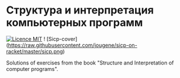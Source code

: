 # Структура и интерпретация компьютерных программ
[![Licence MIT](https://img.shields.io/badge/license-MIT-blue.svg)](https://opensource.org/licenses/MIT)
! [Sicp-cover] (https://raw.githubusercontent.com/jougene/sicp-on-racket/master/sicp.png)

Solutions of exercises from the book "Structure and Interpretation of computer programs".


